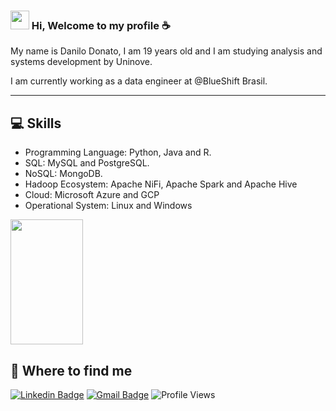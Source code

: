 ### <img src="https://media.giphy.com/media/hvRJCLFzcasrR4ia7z/giphy.gif" width="30px"> Hi, Welcome to my profile :coffee: 


  
My name is Danilo Donato, I am 19 years old and I am studying analysis and systems development by Uninove. 

I am currently working as a data engineer at @BlueShift Brasil.

----
## :computer: Skills
* Programming Language: Python, Java and R.
* SQL: MySQL and PostgreSQL.
* NoSQL: MongoDB.
* Hadoop Ecosystem: Apache NiFi, Apache Spark and Apache Hive
* Cloud: Microsoft Azure and GCP
* Operational System: Linux and Windows

<p>
  <img 
       width="48%" 
       min-width="420px" 
       height="200px" 
       align="center" 
       src="https://github-readme-stats.vercel.app/api?username=danilo8br&show_icons=true&theme=radical&text_color=999&title_color=fff&icon_color=7f9&bg_color=222&cache_seconds=2500&hide_border=true"/>
      
</p>

## :mag_right: Where to find me

[![Linkedin Badge](https://img.shields.io/badge/-Danilo%20Donato-blue?style=flat-square&logo=Linkedin&logoColor=white&link=https://www.linkedin.com/in/danilodonato/)](https://www.linkedin.com/in/danilodonato/)
[![Gmail Badge](https://img.shields.io/badge/-danilodonato888@gmail.com-D14836?style=flat-square&logo=Gmail&logoColor=white)](mailto:danilodonato888@gmail.com)
![Profile Views](https://komarev.com/ghpvc/?username=danilo8br)
